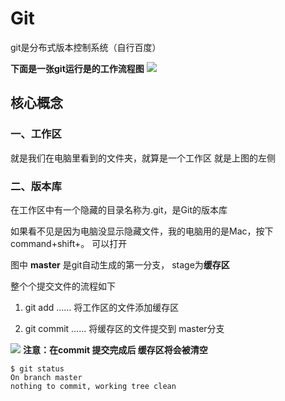 # Git

git是分布式版本控制系统（自行百度）

**下面是一张git运行是的工作流程图**
![](https://cdn.liaoxuefeng.com/cdn/files/attachments/001384907702917346729e9afbf4127b6dfbae9207af016000/0)
## 核心概念
### 一、工作区
就是我们在电脑里看到的文件夹，就算是一个工作区 就是上图的左侧
### 二、版本库
在工作区中有一个隐藏的目录名称为.git，是Git的版本库

如果看不见是因为电脑没显示隐藏文件，我的电脑用的是Mac，按下command+shift+。 可以打开

图中 **master** 是git自动生成的第一分支，
stage为**缓存区**

整个个提交文件的流程如下
1. git add …… 将工作区的文件添加缓存区

2. git commit …… 将缓存区的文件提交到 master分支

![](https://cdn.liaoxuefeng.com/cdn/files/attachments/001384907584977fc9d4b96c99f4b5f8e448fbd8589d0b2000/0)
**注意：在commit 提交完成后 缓存区将会被清空**
```Git
$ git status
On branch master
nothing to commit, working tree clean
```
